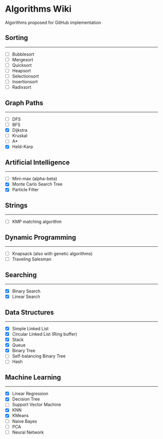 # Algorithms Wiki

Algorithms proposed for GitHub implementation

## Sorting

---

- [ ]  Bubblesort
- [ ]  Mergesort
- [ ]  Quicksort
- [ ]  Heapsort
- [ ]  Selectionsort
- [ ]  Insertionsort
- [ ]  Radixsort

## Graph Paths

---

- [ ]  DFS
- [ ]  BFS
- [x]  Dijkstra
- [ ]  Kruskal
- [ ]  A*
- [X]  Held-Karp

## Artificial Intelligence

---

- [ ]  Mini-max (alpha-beta)
- [X]  Monte Carlo Search Tree
- [X]  Particle Filter

## Strings

---

- [ ]  KMP matching algorithm

## Dynamic Programming

---

- [ ]  Knapsack (also with genetic algorithms)
- [ ]  Traveling Salesman

## Searching

---

- [x]  Binary Search
- [x]  Linear Search

## Data Structures

---

- [x]  Simple Linked List
- [x]  Circular Linked List (Ring buffer)
- [x]  Stack
- [x]  Queue
- [X]  Binary Tree
- [ ]  Self-balancing Binary Tree
- [ ]  Hash

## Machine Learning

---

- [x]  Linear Regression
- [x]  Decision Tree
- [ ]  Support Vector Machine
- [x]  KNN
- [x]  KMeans
- [ ]  Naive Bayes
- [ ]  PCA
- [ ]  Neural Network

